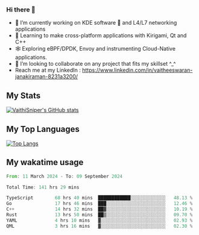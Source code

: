 ### Hi there 👋

- 🔭 I’m currently working on KDE software 💓 and L4/L7 networking applications 
- 📖 Learning to make cross-platform applications with Kirigami, Qt and C++
- 🕸️ Exploring eBPF/DPDK, Envoy and instrumenting Cloud-Native applications. 
- 👯 I’m looking to collaborate on any project that fits my skillset ^_^
- Reach me at my LinkedIn : https://www.linkedin.com/in/vaitheeswaran-janakiraman-8231a3200/

## My Stats
[![VaithiSniper's GitHub stats](https://github-readme-stats.vercel.app/api?username=VaithiSniper&hide=stars&theme=radical)](https://github.com/anuraghazra/github-readme-stats)

## My Top Languages

[![Top Langs](https://github-readme-stats.vercel.app/api/top-langs/?username=VaithiSniper&layout=compact)](https://github.com/anuraghazra/github-readme-stats)

## My wakatime usage

<!--START_SECTION:waka-->

```rust
From: 11 March 2024 - To: 09 September 2024

Total Time: 141 hrs 29 mins

TypeScript        68 hrs 40 mins  ████████████░░░░░░░░░░░░░   48.13 %
Go                17 hrs 46 mins  ███░░░░░░░░░░░░░░░░░░░░░░   12.46 %
C++               14 hrs 32 mins  ██▓░░░░░░░░░░░░░░░░░░░░░░   10.19 %
Rust              13 hrs 50 mins  ██▒░░░░░░░░░░░░░░░░░░░░░░   09.70 %
YAML              4 hrs 10 mins   ▓░░░░░░░░░░░░░░░░░░░░░░░░   02.93 %
QML               3 hrs 16 mins   ▓░░░░░░░░░░░░░░░░░░░░░░░░   02.30 %
```

<!--END_SECTION:waka-->
